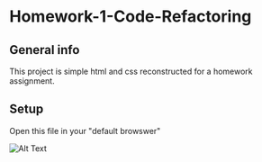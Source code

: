 # Homework-1-Code-Refactoring

## General info
This project is simple html and css reconstructed for a homework assignment.
	
## Setup
Open this file in your "default browswer"

![Alt Text](/Images/screenShot.png)